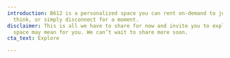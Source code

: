 ```yaml
---
introduction: B612 is a personalized space you can rent on-demand to just be, feel,
  think, or simply disconnect for a moment.
disclaimer: This is all we have to share for now and invite you to explore what this
  space may mean for you. We can’t wait to share more soon.
cta_text: Explore

---
```

